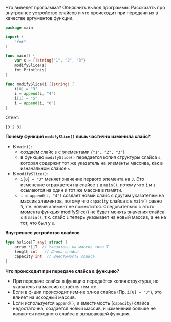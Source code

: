 Что выведет программа? Объяснить вывод программы. Рассказать про внутреннее устройство слайсов и что происходит при передачи их в качестве аргументов функции.

```go
package main

import (
	"fmt"
)

func main() {
	var s = []string{"1", "2", "3"}
	modifySlice(s)
	fmt.Println(s)
}

func modifySlice(i []string) {
	i[0] = "3"
	i = append(i, "4")
	i[1] = "5"
	i = append(i, "6")
}
```

Ответ:
```
[3 2 3]
```

**Почему функция `modifySlice()` лишь частично изменила слайс?**
- В `main()`:
	- создаём слайс `s` с элементами `{"1", "2", "3"}`
	- в функцию `modifySlice()` передается копия структуры слайса `s`, которая содержит тот же указатель на элементы массива, как в изначальном слайсе `s`
- В `modifySlice()`:
	- `i[0] = "3"` меняет значение первого элемента на `3`. Это изменение отражается на слайсе `s` в `main()`, потому что `i` и `s` ссылаются на один и тот же массив в памяти.
	- `i = append(i, "4")`  создает новый слайс с другим указателем на массив элементов, потому что `capacity` слайса `s` в `main()` равно `3`, т.е. новый элемент не поместится. Следовательно с этого момента функция modifySlice() не будет менять значения слайса `s` в `main()`, т.к. слайс `i` теперь указывает на новый массив, а не на тот, что был у `s`.

**Внутреннее устройство слайсов**
```go
type hslice[T any] struct {
    array *[]T  // Указатель на массив типа T
    length int   // Длина слайса
    capacity int  // Вместимость слайса
}
```

**Что происходит при передаче слайса в функцию?**
- При передаче слайса в функцию передаётся копия структуры, но указатель на массив остаётся тем же.
- Если в ф-ции происходит изм-ие эл-ов слайса (Пр. `i[0] = "3"`), это влияет на исходный массив.
- Если используется `append()`, и вместимость (`capacity`) слайса недостаточна, создаётся новый массив, и изменения больше не касаются исходного слайса в вызывающей функции.
